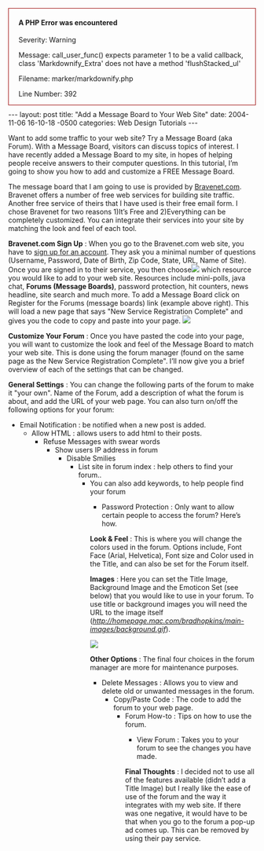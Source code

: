 <div style="border:1px solid #990000;padding-left:20px;margin:0 0 10px 0;">

<h4>A PHP Error was encountered</h4>

<p>Severity: Warning</p>
<p>Message:  call_user_func() expects parameter 1 to be a valid callback, class 'Markdownify_Extra' does not have a method 'flushStacked_ul'</p>
<p>Filename: marker/markdownify.php</p>
<p>Line Number: 392</p>

</div>---
layout: post
title:  "Add a Message Board to Your Web Site"
date:   2004-11-06 16-10-18 -0500
categories: Web Design Tutorials
---

Want to add some traffic to your web site? Try a Message Board (aka Forum). With a Message Board, visitors can discuss topics of interest. I have recently added a Message Board to my site, in hopes of helping people receive answers to their computer questions. In this tutorial, I’m going to show you how to add and customize a FREE Message Board.

The message board that I am going to use is provided by [Bravenet.com][1]. Bravenet offers a number of free web services for building site traffic. Another free service of theirs that I have used is their free email form. I chose Bravenet for two reasons 1)It’s Free and 2)Everything can be completely customized. You can integrate their services into your site by matching the look and feel of each tool.  
  
**Bravenet.com Sign Up** : When you go to the Bravenet.com web site, you have to [sign up for an account][1]. They ask you a minimal number of questions (Username, Password, Date of Birth, Zip Code, State, URL, Name of Site). Once you are signed in to their service, you then choose![][2] which resource you would like to add to your web site. Resources include mini-polls, java chat, **Forums (Message Boards)**, password protection, hit counters, news headline, site search and much more. To add a Message Board click on Register for the Forums (message boards) link (example above right). This will load a new page that says "New Service Registration Complete" and gives you the code to copy and paste into your page. ![][3]

  
  


**Customize Your Forum** : Once you have pasted the code into your page, you will want to customize the look and feel of the Message Board to match your web site. This is done using the forum manager (found on the same page as the New Service Registration Complete". I’ll now give you a brief overview of each of the settings that can be changed. 

  
  


**General Settings** : You can change the following parts of the forum to make it "your own". Name of the Forum, add a description of what the forum is about, and add the URL of your web page. You can also turn on/off the following options for your forum: 

  
  


  
*   Email Notification : be notified when a new post is added.  
    *   Allow HTML : allows users to add html to their posts.  
        *   Refuse Messages with swear words  
            *   Show users IP address in forum  
                *   Disable Smilies  
                    *   List site in forum index : help others to find your forum..  
                        *   You can also add keywords, to help people find your forum  
                            *   Password Protection : Only want to allow certain people to access the forum? Here’s how.  
                                </ul>
                                  
                                  
                                
                                
                                **Look & Feel** : This is where you will change the colors used in the forum. Options include, Font Face (Arial, Helvetica), Font size and Color used in the Title, and can also be set for the Forum itself.
                                
                                  
                                  
                                
                                
                                **Images** : Here you can set the Title Image, Background Image and the Emoticon Set (see below) that you would like to use in your forum. To use title or background images you will need the URL to the image itself (*http://homepage.mac.com/bradhopkins/main-images/background.gif*).
                                
                                  
                                  
                                </div>
                                
                                  
                                  
                                
                                
                                  
                                  
                                
                                
                                ![][4] 
                                
                                  
                                  
                                
                                
                                  
                                  
                                
                                
                                  
                                  
                                
                                
                                **Other Options** : The final four choices in the forum manager are more for maintenance purposes.
                                
                                  
                                  
                                
                                
                                  
                                *   Delete Messages : Allows you to view and delete old or unwanted messages in the forum.  
                                    *   Copy/Paste Code : The code to add the forum to your web page.  
                                        *   Forum How-to : Tips on how to use the forum.  
                                            *   View Forum : Takes you to your forum to see the changes you have made.   
                                                </ul>
                                                  
                                                  
                                                
                                                
                                                **Final Thoughts** : I decided not to use all of the features available (didn’t add a Title Image) but I really like the ease of use of the forum and the way it integrates with my web site. If there was one negative, it would have to be that when you go to the forum a pop-up ad comes up. This can be removed by using their pay service.

 [1]: http://www.bravenet.com/?afilid=492558309
 [2]: http://www.gbradhopkins.com/images/webdesign/message-board/first-click.gif
 [3]: http://www.gbradhopkins.com/images/webdesign/message-board/forum-manager.gif
 [4]: http://www.gbradhopkins.com/images/webdesign/message-board/emoticon-set.gif

